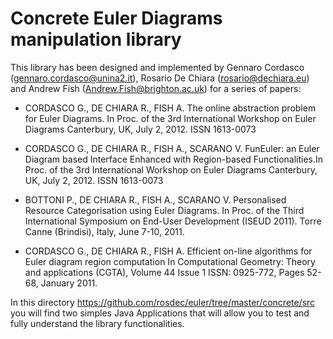 # Concrete Euler Diagrams manipulation library

This library has been designed and implemented by  Gennaro Cordasco (gennaro.cordasco@unina2.it), Rosario De Chiara (rosario@dechiara.eu) and Andrew Fish (Andrew.Fish@brighton.ac.uk) for a series of papers:

- CORDASCO G., DE CHIARA R., FISH A. The online abstraction problem for Euler Diagrams. In Proc. of the 3rd International Workshop on Euler Diagrams Canterbury, UK, July 2, 2012. ISSN 1613-0073

- CORDASCO G., DE CHIARA R., FISH A., SCARANO V. FunEuler: an Euler Diagram based Interface Enhanced with Region-based Functionalities.In Proc. of the 3rd International Workshop on Euler Diagrams Canterbury, UK, July 2, 2012. ISSN 1613-0073

- BOTTONI P., DE CHIARA R., FISH A., SCARANO V. Personalised Resource Categorisation using Euler Diagrams. In Proc. of the Third International Symposium on End-User Development (ISEUD 2011). Torre Canne (Brindisi), Italy, June 7-10, 2011.

- CORDASCO G., DE CHIARA R., FISH A. Efficient on-line algorithms for Euler diagram region computation In Computational Geometry: Theory and applications (CGTA), Volume 44 Issue 1 ISSN: 0925-772, Pages 52-68, January 2011.

In this directory https://github.com/rosdec/euler/tree/master/concrete/src you will find two simples Java Applications that will allow you to test and fully understand the library functionalities.


